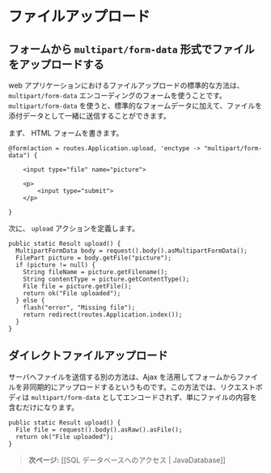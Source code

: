 <!-- translated -->
<!--
# Handling file upload
-->
# ファイルアップロード

<!--
## Uploading files in a form using `multipart/form-data`
-->
## フォームから `multipart/form-data` 形式でファイルをアップロードする

<!--
The standard way to upload files in a web application is to use a form with a special `multipart/form-data` encoding, which allows to mix standard form data with file attachments.
-->
web アプリケーションにおけるファイルアップロードの標準的な方法は、`multipart/form-data` エンコーディングのフォームを使うことです。`multipart/form-data` を使うと、標準的なフォームデータに加えて、ファイルを添付データとして一緒に送信することができます。

<!--
Start by writing an HTML form:
-->
まず、 HTML フォームを書きます。

```
@form(action = routes.Application.upload, 'enctype -> "multipart/form-data") {
    
    <input type="file" name="picture">
    
    <p>
        <input type="submit">
    </p>
    
}
```

<!--
Now let’s define the `upload` action:
-->
次に、 `upload` アクションを定義します。

```
public static Result upload() {
  MultipartFormData body = request().body().asMultipartFormData();
  FilePart picture = body.getFile("picture");
  if (picture != null) {
    String fileName = picture.getFilename();
    String contentType = picture.getContentType(); 
    File file = picture.getFile();
    return ok("File uploaded");
  } else {
    flash("error", "Missing file");
    return redirect(routes.Application.index());    
  }
}
```

<!--
## Direct file upload
-->
## ダイレクトファイルアップロード

<!--
Another way to send files to the server is to use Ajax to upload files asynchronously from a form. In this case, the request body will not be encoded as `multipart/form-data`, but will just contain the plain file contents.
-->
サーバへファイルを送信する別の方法は、Ajax を活用してフォームからファイルを非同期的にアップロードするというものです。この方法では、リクエストボディは `multipart/form-data` としてエンコードされず、単にファイルの内容を含むだけになります。

```
public static Result upload() {
  File file = request().body().asRaw().asFile();
  return ok("File uploaded");
}
```

<!--
> **Next:** [[Accessing an SQL database | JavaDatabase]]
-->
> **次ページ:** [[SQL データベースへのアクセス | JavaDatabase]]
